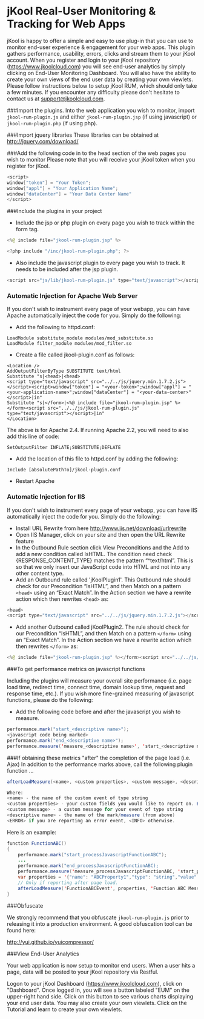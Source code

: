 # jKool Real-User Monitoring & Tracking for Web Apps

jKool is happy to offer a simple and easy to use plug-in that you can use to monitor end-user experience & engagement for your web apps. This plugin gathers performance, usability, errors, clicks and stream them to your jKool account. When you register and login to your jKool repository (https://www.jkoolcloud.com) you will see end-user analytics by simply clicking on End-User Monitoring Dashboard. You will also have the ability to create your own views of the end user data by creating your own viewlets. Please follow instructions below to setup jKool RUM, which should only take a few minutes. If you encounter any difficulty please don't hesitate to contact us at support@jkoolcloud.com.

###Import the plugins.
Into the web application you wish to monitor, import `jkool-rum-plugin.js` and either `jkool-rum-plugin.jsp` (if using javascript) or `jkool-rum-plugin.php` (if using php).

###Import jquery libraries 
These libraries can be obtained at http://jquery.com/download/

###Add the following code in to the head section of the web pages you wish to monitor
Please note that you will receive your jKool token when you register for jKool.
```java
<script>
window["token"] = "Your Token";
window["appl"] = "Your Application Name";
window["dataCenter"] = "Your Data Center Name"
</script>
```

###Include the plugins in your project

* Include the jsp or php plugin on every page you wish to track within the form tag.
```java
<%@ include file="jkool-rum-plugin.jsp" %>
```
```java
<?php include "/inc/jkool-rum-plugin.php"; ?>
```

* Also include the javascript plugin to every page you wish to track.  It needs to be included after the jsp plugin.
```java
<script src="js/lib/jkool-rum-plugin.js" type="text/javascript"></script>
```

### Automatic Injection for Apache Web Server
If you don't wish to instrument every page of your webapp, you can have Apache automatically inject the code for you. Simply do the following:
* Add the following to httpd.conf:
```
LoadModule substitute_module modules/mod_substitute.so
LoadModule filter_module modules/mod_filter.so
```
* Create a file called jkool-plugin.conf as follows:
```
<Location />
AddOutputFilterByType SUBSTITUTE text/html
Substitute "s|<head>|<head>
<script type="text/javascript" src="../../js/jquery.min.1.7.2.js"></script><script>window["token"] = "<your-token>";window["appl"] = "<your-application-name>";window["dataCenter"] = "<your-data-center>"</script>|in"
Substitute "s|</form>|<%@ include file="jkool-rum-plugin.jsp" %></form><script src="../../js/jkool-rum-plugin.js" type="text/javascript"></script>|in"
</Location>
```
The above is for Apache 2.4. If running Apache 2.2, you will need to also add this line of code:
```
SetOutputFilter INFLATE;SUBSTITUTE;DEFLATE 
```

* Add the location of this file to httpd.conf by adding the following:
```
Include [absolutePathTo]/jkool-plugin.conf
```
* Restart Apache

### Automatic Injection for IIS
If you don't wish to instrument every page of your webapp, you can have IIS automatically inject the code for you. Simply do the following:
* Install URL Rewrite from here http://www.iis.net/download/urlrewrite
* Open IIS Manager, click on your site and then open the URL Rewrite feature
* In the Outbound Rule section click View Preconditions and the Add to add a new condition called IsHTML. The condition need check {RESPONSE_CONTENT_TYPE} matches the pattern “^text/html”. This is so that we only insert our JavaScript code into HTML and not into any other content type.
* Add an Outbound rule called 'jKoolPlugin1'. This Outbound rule should check for our Precondition “IsHTML”, and then Match on a pattern ```<head>``` using an “Exact Match”. In the Action section we have a rewrite action which then rewrites ```<head>``` as:
``` java 
<head>
<script type="text/javascript" src="../../js/jquery.min.1.7.2.js"></script><script>window["token"] = "<your-token>";window["appl"] = "<your-application-name>";window["dataCenter"] = "<your-data-center>"</script>
```
* Add another Outbound called jKoolPlugin2. The rule should check for our Precondition “IsHTML”, and then Match on a pattern ```</form>``` using an “Exact Match”. In the Action section we have a rewrite action which then rewrites ```</form>``` as:
``` java
<%@ include file="jkool-rum-plugin.jsp" %></form><script src="../../js/jkool-rum-plugin.js" type="text/javascript"></script>
``` 

###To get performance metrics on javascript functions

Including the plugins will measure your overall site performance (i.e. page load time, redirect time, connect time, domain lookup time, request and response time, etc.). If you wish more fine-grained measuring of javascript functions, please do the following:

* Add the following code before and after the javascript you wish to measure.
```java
performance.mark("start_<descriptive name>");  
<javascript code being marked>
performance.mark("end_<descriptive name>");  
performance.measure('measure_<descriptive name>', 'start_<descriptive name>', 'end_<descriptive name>');
```
###If obtaining these metrics "after" the completion of the page load (i.e. Ajax)
In addition to the performance marks above, call the following plugin function ...
```java
afterLoadMeasure(<name>, <custom properties>, <custom message>, <descriptive name>, <INFO or ERROR>)

Where:
<name> - the name of the custom event of type string
<custom properties> - your custom fields you would like to report on. Each field should be in the following format and be of type string: {"name": "<name value>","type": <type value>,"value":"<value value>"},...
<custom message> - a custom message for your event of type string
<descriptive name> - the name of the mark/measure (from above)
<ERROR> if you are reporting an error event, <INFO> otherwise.
```

Here is an example:

```java
function FunctionABC()
{
	performance.mark("start_processJavascriptFunctionABC");
	...
	performance.mark("end_processJavascriptFunctionABC);  
	performance.measure('measure_processJavascriptFunctionABC, 'start_processJavascriptFunctionABC, 'end_processJavascriptFunctionABC);	
	var properties = '{"name": "ABCProperty1","type": "string","value":"hello"},{"name": "ABCPropery2","type": "integer","value":"10"}';	
	// Only if reporting after page load.
	afterLoadMeasure('FunctionABCEvent', properties, 'Function ABC Message', 'processJavascriptFunctionABC, 'INFO'); 
}
```

###Obfuscate

We strongly recommend that you obfuscate `jkool-rum-plugin.js` prior to releasing it into a production environment. A good obfuscation tool can be found here:

http://yui.github.io/yuicompressor/

###View End-User Analytics	
		
Your web application is now setup to monitor end users. When a user hits a page, data will be posted to your jKool repository via Restful.

Logon to your jKool Dashboard (https://www.jkoolcloud.com), click on "Dashboard". Once logged in, you will see a button labeled "EUM" on the upper-right hand side. Click on this button to see various charts displaying your end user data. You may also create your own viewlets. Click on the Tutorial and learn to create your own viewlets.
